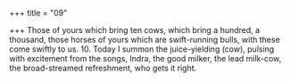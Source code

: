 +++
title = "09"

+++
Those of yours which bring ten cows, which bring a hundred, a
thousand,
those horses of yours which are swift-running bulls, with these come  swiftly to us. 10. Today I summon the juice-yielding (cow), pulsing with excitement from  the songs,
Indra, the good milker, the lead milk-cow, the broad-streamed
refreshment, who gets it right.